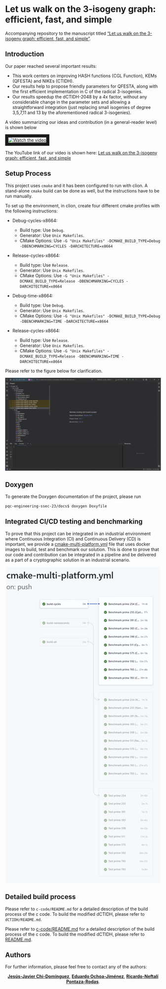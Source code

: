 # Let us walk on the 3-isogeny graph: efficient, fast, and simple

Accompanying repository to the manuscript titled [“Let us walk on the 3-isogeny graph: efficient, fast, and simple”](https://eprint.iacr.org/2025/691).

## Introduction

Our paper reached several important results:
- This work centers on improving HASH functions (CGL Function), KEMs (QFESTA) and NIKEs (CTIDH). 
- Our results help to propose friendly parameters for QFESTA, along with the first efficient implementation in C of the radical 3-isogenies. 
- Our results speedup the dCTIDH-2048  by a 4x factor, without any considerable change in the parameter sets and allowing a straightforward integration (just replacing small isogenies of degree 3,5,7,11 and 13 by the aforementioned radical 3-isogenies).

A video summarizing our ideas and contribution (in a general-reader level) is shown below

<a href="http://www.youtube.com/watch?feature=player_embedded&v=KhoViHztXpE" target="_blank">
 <img src="http://img.youtube.com/vi/KhoViHztXpE/mqdefault.jpg" alt="Watch the video" width="240" height="180" border="10" />
</a>

The YouTube link of our video is shown here: [Let us walk on the 3-isogeny graph: efficient, fast, and simple](https://www.youtube.com/watch?v=KhoViHztXpE)

## Setup Process

This project uses `cmake` and it has been configured to run with clion. A stand-alone `cmake` build can be done as well, but the instructions have to be run manually.

To set up the environment, in clion, create four different cmake profiles with the following instructions:

- Debug-cycles-x8664:
  - Build type: Use `Debug`.
  - Generator: Use `Unix Makefiles`.
  - CMake Options: Use `-G "Unix Makefiles" -DCMAKE_BUILD_TYPE=Debug -DBENCHMARKING=CYCLES -DARCHITECTURE=x8664`

- Release-cycles-x8664:
  - Build type: Use `Release`.
  - Generator: Use `Unix Makefiles`.
  - CMake Options: Use `-G "Unix Makefiles" -DCMAKE_BUILD_TYPE=Release -DBENCHMARKING=CYCLES -DARCHITECTURE=x8664`

- Debug-time-x8664:
  - Build type: Use `Debug`.
  - Generator: Use `Unix Makefiles`.
  - CMake Options: Use `-G "Unix Makefiles" -DCMAKE_BUILD_TYPE=Debug -DBENCHMARKING=TIME -DARCHITECTURE=x8664`

- Release-cycles-x8664:
  - Build type: Use `Release`.
  - Generator: Use `Unix Makefiles`.
  - CMake Options: Use `-G "Unix Makefiles" -DCMAKE_BUILD_TYPE=Release -DBENCHMARKING=TIME -DARCHITECTURE=x8664`

Please refer to the figure below for clarification.

![CMake Profile](gifs/01-cmake-profile/cmake-profile.gif)

## Doxygen

To generate the Doxygen documentation of the project, please run

```bash
pqc-engineering-ssec-23/docs$ doxygen Doxyfile
```

## Integrated CI/CD testing and benchmarking

To prove that this project can be integrated in an industrial environment where Continuous Integration (CI) and Continuous Delivery (CD) is important, we provide a [cmake-multi-platform.yml](.github/workflows/cmake-multi-platform.yml) file that uses docker images to build, test and benchmark our solution. This is done to prove that our code and contribution can be integrated in a pipeline and be delivered as a part of a cryptographic solution in an industrial scenario.

<p align="center">
  <img src="gifs/02-pipeline/pipeline-gif.gif" alt="Build, test and benchmark jobs." width="500">
</p>

## Detailed build process

Please refer to `c-code/README.md` for a detailed description of the build process of the c code. To build the modified dCTIDH, please refer to `dCTIDH/README.md`.

Please refer to [c-code/README.md](https://github.com/Crypto-TII/pqc-engineering-ssec-23/tree/main/c-code/README.md) for a detailed description of the build process of the c code. To build the modified dCTIDH, please refer to [README.md](https://github.com/Crypto-TII/pqc-engineering-ssec-23/tree/main/dCTIDH/README.md).


## Authors

For further information, please feel free to contact any of the authors:
<p align="center">
    <a href="mailto:jesus.dominguez@tii.ae"><strong>Jesús-Javier Chi-Domínguez</strong></a>,
    <a href="mailto:eduardo.ochoa@tii.ae"><strong>Eduardo Ochoa-Jiménez</strong></a>,
    <a href="mailto:ricardo.pontaza@tii.ae"><strong>Ricardo-Neftalí Pontaza-Rodas</strong></a>.
</p>
